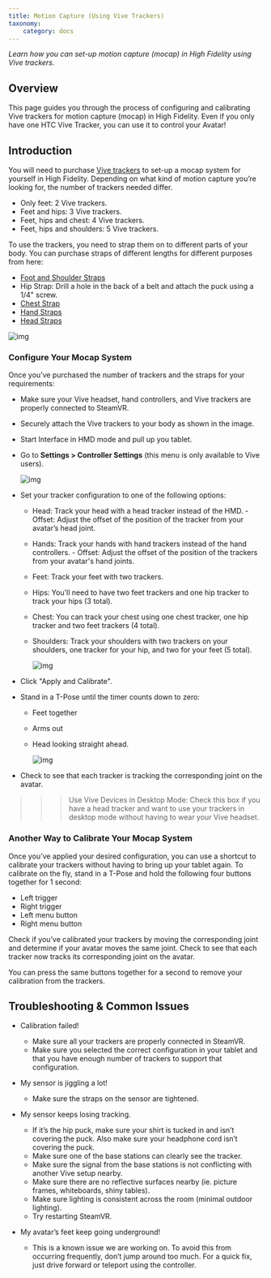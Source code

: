 ```yaml
---
title: Motion Capture (Using Vive Trackers)
taxonomy:
    category: docs 
---
```


*Learn how you can set-up motion capture (mocap) in High Fidelity using Vive trackers.*

## Overview

This page guides you through the process of configuring and calibrating Vive trackers for motion capture (mocap) in High Fidelity. Even if you only have one HTC Vive Tracker, you can use it to control your Avatar!



## Introduction

You will need to purchase [Vive trackers](https://www.vive.com/us/vive-tracker/) to set-up a mocap system for yourself in High Fidelity. Depending on what kind of motion capture you’re looking for, the number of trackers needed differ.

- Only feet: 2 Vive trackers.
- Feet and hips: 3 Vive trackers.
- Feet, hips and chest: 4 Vive trackers.
- Feet, hips and shoulders: 5 Vive trackers.


To use the trackers, you need to strap them on to different parts of your body. You can purchase straps of different lengths for different purposes from here:

* [Foot and Shoulder Straps](https://rebuffreality.com/products/trackstrap)
* Hip Strap: Drill a hole in the back of a belt and attach the puck using a 1/4" screw. 
* [Chest Strap](https://www.amazon.com/gp/product/B00PQ6B5SY/ref=oh_aui_detailpage_o02_s00?ie=UTF8&psc=1)
* [Hand Straps](https://www.amazon.com/SublimeWare-Degree-Rotation-Session-SJ4000/dp/B01H18TY2S/ref=sr_1_2?ie=UTF8&qid=1492804865&sr=8-2&keywords=go+pro+arm+mount)
* [Head Straps](https://www.amazon.com/EEEKit-Kidizoom-Action-EK7000-DBPOWER/dp/B019SXPF3G/ref=sr_1_1?ie=UTF8&qid=1492795518&sr=8-1&keywords=EEEKit+Head+Strap+Mount+for+VTech+Kidizoom+Kids+Cam%2C)

![img](body-placement.png)


### Configure Your Mocap System

Once you’ve purchased the number of trackers and the straps for your requirements:

- Make sure your Vive headset, hand controllers, and Vive trackers are properly connected to SteamVR.

- Securely attach the Vive trackers to your body as shown in the image.

- Start Interface in HMD mode and pull up you tablet.

- Go to **Settings > Controller Settings** (this menu is only available to Vive users).

  ![img](settings.png)

- Set your tracker configuration to one of the following options:
  - Head: Track your head with a head tracker instead of the HMD.
        - Offset: Adjust the offset of the position of the tracker from your avatar’s head joint.

  - Hands: Track your hands with hand trackers instead of the hand controllers.
         - Offset: Adjust the offset of the position of the trackers from your avatar's hand joints. 

  - Feet: Track your feet with two trackers. 

  - Hips: You'll need to have two feet trackers and one hip tracker to track your hips (3 total). 

  - Chest: You can track your chest using one chest tracker, one hip tracker and two feet trackers (4 total).

  - Shoulders: Track your shoulders with two trackers on your shoulders, one tracker for your hip, and two for your feet (5 total).

    ![img](ViveSettings.PNG)

- Click "Apply and Calibrate".

- Stand in a T-Pose until the timer counts down to zero:
  - Feet together

  - Arms out

  - Head looking straight ahead. 

    ![img](calibrate.PNG)

- Check to see that each tracker is tracking the corresponding joint on the avatar.

> > >  Use Vive Devices in Desktop Mode: Check this box if you have a head tracker and want to use your trackers in desktop mode without having to wear your Vive headset.


### Another Way to Calibrate Your Mocap System

Once you’ve applied your desired configuration, you can use a shortcut to calibrate your trackers without having to bring up your tablet again. To calibrate on the fly, stand in a T-Pose and hold the following four buttons together for 1 second: 

- Left trigger
- Right trigger
- Left menu button
- Right menu button

Check if you’ve calibrated your trackers by moving the corresponding joint and determine if your avatar moves the same joint. Check to see that each tracker now tracks its corresponding joint on the avatar.

You can press the same buttons together for a second to remove your calibration from the trackers.



## Troubleshooting & Common Issues

* Calibration failed!

  * Make sure all your trackers are properly connected in SteamVR.
  * Make sure you selected the correct configuration in your tablet and that you have enough number of trackers to support that configuration.

* My sensor is jiggling a lot!

  * Make sure the straps on the sensor are tightened.

* My sensor keeps losing tracking.

  * If it’s the hip puck, make sure your shirt is tucked in and isn’t covering the puck. Also make sure your headphone cord isn’t covering the puck. 
  * Make sure one of the base stations can clearly see the tracker.
  * Make sure the signal from the base stations is not conflicting with another Vive setup nearby.
  * Make sure there are no reflective surfaces nearby (ie. picture frames, whiteboards, shiny tables).
  * Make sure lighting is consistent across the room (minimal outdoor lighting).
  * Try restarting SteamVR.

* My avatar’s feet keep going underground!

  * This is a known issue we are working on. To avoid this from occurring frequently, don’t jump around too much. For a quick fix, just drive forward or teleport using the controller. 

  ​
